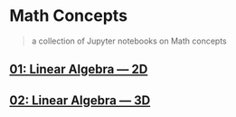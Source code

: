 # Math Concepts
> a collection of Jupyter notebooks on Math concepts

## [01: Linear Algebra &mdash; 2D](01_linear-algebra-2d/01-linear-algebra-2d-concepts.ipynb)

## [02: Linear Algebra &mdash; 3D](01_linear-algebra-2d/01-linear-algebra-2d-concepts.ipynb)
